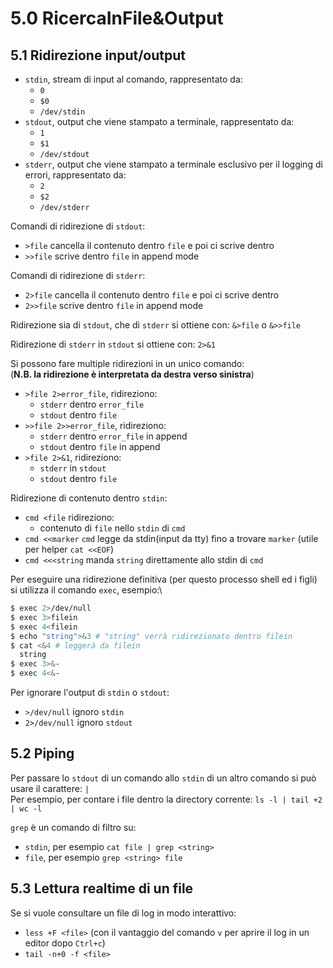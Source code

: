 # 5.0 RicercaInFile&Output

## 5.1 Ridirezione input/output

- `stdin`, stream di input al comando, rappresentato da:
  - `0`
  - `$0`
  - `/dev/stdin`
- `stdout`, output che viene stampato a terminale, rappresentato da:
  - `1`
  - `$1`
  - `/dev/stdout`
- `stderr`, output che viene stampato a terminale esclusivo per il logging di errori, rappresentato da:
  - `2`
  - `$2`
  - `/dev/stderr`

Comandi di ridirezione di `stdout`:

- `>file` cancella il contenuto dentro `file` e poi ci scrive dentro
- `>>file` scrive dentro `file` in append mode

Comandi di ridirezione di `stderr`:

- `2>file` cancella il contenuto dentro `file` e poi ci scrive dentro
- `2>>file` scrive dentro `file` in append mode

Ridirezione sia di `stdout`, che di `stderr` si ottiene con: `&>file` o `&>>file`

Ridirezione di `stderr` in `stdout` si ottiene con: `2>&1`

Si possono fare multiple ridirezioni in un unico comando:\
(**N.B. la ridirezione è interpretata da destra verso sinistra**)

- `>file 2>error_file`, ridireziono:
  - `stderr` dentro `error_file`
  - `stdout` dentro `file`
- `>>file 2>>error_file`, ridireziono:
  - `stderr` dentro `error_file` in append
  - `stdout` dentro `file` in append
- `>file 2>&1`, ridireziono:
  - `stderr` in `stdout`
  - `stdout` dentro `file`

Ridirezione di contenuto dentro `stdin`:

- `cmd <file` ridireziono:
  - contenuto di `file` nello `stdin` di `cmd`
- `cmd <<marker` `cmd` legge da stdin(input da tty) fino a trovare `marker` (utile per helper `cat <<EOF`)
- `cmd <<<string` manda `string` direttamente allo stdin di `cmd`

Per eseguire una ridirezione definitiva (per questo processo shell ed i figli) si utilizza il comando `exec`, esempio:\

```bash
$ exec 2>/dev/null
$ exec 3>filein
$ exec 4<filein
$ echo "string">&3 # "string" verrà ridirezionato dentro filein
$ cat <&4 # leggerà da filein
  string
$ exec 3>&-
$ exec 4<&-
```

Per ignorare l'output di `stdin` o `stdout`:

- `>/dev/null` ignoro `stdin`
- `2>/dev/null` ignoro `stdout`

## 5.2 Piping

Per passare lo `stdout` di un comando allo `stdin` di un altro comando si può usare il carattere: `|`\
Per esempio, per contare i file dentro la directory corrente: `ls -l | tail +2 | wc -l`

`grep` è un comando di filtro su:

- `stdin`, per esempio `cat file | grep <string>`
- `file`, per esempio `grep <string> file`

## 5.3 Lettura realtime di un file

Se si vuole consultare un file di log in modo interattivo:

- `less +F <file>` (con il vantaggio del comando `v` per aprire il log in un editor dopo `Ctrl+c`)
- `tail -n+0 -f <file>`
